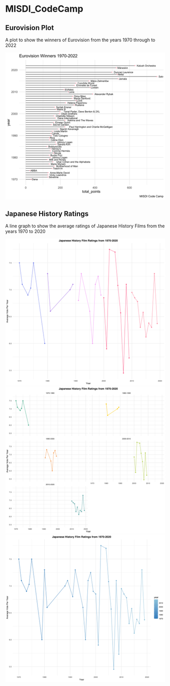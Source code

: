 # MISDI_CodeCamp

## Eurovision Plot

A plot to show the winners of Eurovision from the years 1970 through to 2022

![](winners_plot.png)

## Japanese History Ratings

A line graph to show the average ratings of Japanese History Films from the years 1970 to 2020

![](japanese_history_ratings.png)
![](japanese_history_ratings1.png)
![](japanese_history_ratings_gradient.png)
